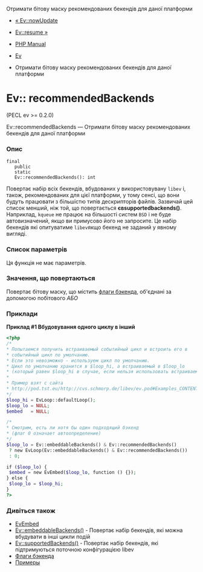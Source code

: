 Отримати бітову маску рекомендованих бекендів для даної платформи

-   [« Ev::nowUpdate](ev.nowupdate.html)
    
-   [Ev::resume »](ev.resume.html)
    
-   [PHP Manual](index.html)
    
-   [Ev](class.ev.html)
    
-   Отримати бітову маску рекомендованих бекендів для даної платформи
    

# Ev:: recommendedBackends

(PECL ev >= 0.2.0)

Ev::recommendedBackends — Отримати бітову маску рекомендованих бекендів для даної платформи

### Опис

```methodsynopsis
final
   public
   static
   Ev::recommendedBackends(): int
```

Повертає набір всіх бекендів, вбудованих у використовувану `libev` і, також, рекомендованих для цієї платформи, у тому сенсі, що вони будуть працювати з більшістю типів дескрипторів файлів. Зазвичай цей список менший, ніж той, що повертається **євsupportedbackends()**. Наприклад, `kqueue` не працює на більшості систем `BSD` і не буде автовизначений, якщо ви примусово його не запросите. Це набір бекендів які опитуватиме `libev`якщо бекенд не заданий у явному вигляді.

### Список параметрів

Ця функція не має параметрів.

### Значення, що повертаються

Повертає бітову маску, що містить [флаги бэкенда](class.ev.html#ev.constants.watcher-backends), об'єднані за допомогою побітового *АБО*

### Приклади

**Приклад #1 Вбудовування одного циклу в інший**

```php
<?php
/*
* Попытаемся получить встраиваемый событийный цикл и встроить его в
* событийный цикл по умолчанию.
* Если это невозможно - используем цикл по умолчанию.
* Цикл по умолчанию хранится в $loop_hi, а встраиваемый в $loop_lo
* (который равен $loop_hi в случае, если нельзя использовать встраиваемый цикл).
*
* Пример взят с сайта
* http://pod.tst.eu/http://cvs.schmorp.de/libev/ev.pod#Examples_CONTENT-9
*/
$loop_hi = EvLoop::defaultLoop();
$loop_lo = NULL;
$embed   = NULL;

/*
* Смотрим, есть ли хотя бы один подходящий бэкенд
* (флаг 0 означает автоопределение)
*/
$loop_lo = Ev::embeddableBackends() & Ev::recommendedBackends()
 ? new EvLoop(Ev::embeddableBackends() & Ev::recommendedBackends())
 : 0;

if ($loop_lo) {
 $embed = new EvEmbed($loop_lo, function () {});
} else {
 $loop_lo = $loop_hi;
}
?>
```

### Дивіться також

-   [EvEmbed](class.evembed.html)
-   [Ev::embeddableBackends()](ev.embeddablebackends.html) - Повертає набір бекендів, які можна вбудувати в інші цикли подій
-   [Ev::supportedBackends()](ev.supportedbackends.html) - Повертає набір бекендів, які підтримуються поточною конфігурацією libev
-   [Флаги бэкенда](class.ev.html#ev.constants.watcher-backends)
-   [Примеры](ev.examples.html)